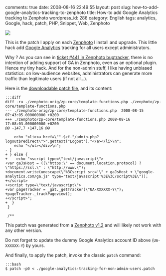 comments: true
date: 2008-08-16 22:49:55
layout: post
slug: how-to-add-google-analytics-tracking-to-zenphoto
title: How-to add Google Analytics tracking to Zenphoto
wordpress_id: 286
category: English
tags: analytics, Google, hack, patch, PHP, Snippet, Web, Zenphoto

![](http://kevin.deldycke.com/wp-content/uploads/2008/08/zenphoto-12.png)

This is the patch I apply on each [Zenphoto](http://www.zenphoto.org) I install and upgrade. This little hack add [Google Analytics](http://www.google.com/analytics/) tracking for all users except administrators.

Why ? As you can see in [ticket #441 in Zenphoto bugtracker](http://www.zenphoto.org/trac/ticket/441), there is no intention of adding support of GA in Zenphoto, even as an optional plugin. Hence my tiny hack. And for the non-admin stuff, I like having unbiased statistics: on low-audience websites, administrators can generate more traffic than legitimate users (if not all...).

Here is the [downloadable patch file](http://kevin.deldycke.com/wp-content/uploads/2008/08/google-analytics-tracking-for-non-admin-users.patch), and its content:

    :::diff
    diff -ru ./zenphoto-orig/zp-core/template-functions.php ./zenphoto/zp-core/template-functions.php
    --- ./zenphoto-orig/zp-core/template-functions.php  2008-08-15 07:43:05.000000000 +0200
    +++ ./zenphoto/zp-core/template-functions.php 2008-08-16 17:08:03.000000000 +0200
    @@ -147,7 +147,16 @@

        echo "<li><a href=\"".$zf."/admin.php?logout$redirect\">".gettext("Logout")."</a></li>\n";
        echo "</ul></div>\n";
    - }
    + } else {
    +    echo "<script type=\"text/javascript\">
    +var gaJsHost = ((\"https:\" == document.location.protocol) ? \"https://ssl.\" : \"http://www.\");
    +document.write(unescape(\"%3Cscript src='\" + gaJsHost + \"google-analytics.com/ga.js' type='text/javascript'%3E%3C/script%3E\"));
    +</script>
    +<script type=\"text/javascript\">
    +var pageTracker = _gat._getTracker(\"UA-XXXXXX-Y\");
    +pageTracker._trackPageview();
    +</script>";
    +  }
     }

     /**

This patch was generated from a [Zenphoto v1.2](http://www.zenphoto.org/2008/08/zenphoto-12-release-announcement/) and will likely not work with any other version.

Do not forget to update the dummy Google Analytics account ID above (`UA-XXXXXX-Y`) by yours.

And finally, to apply the patch, invoke the classic `patch` command:

    :::bash
    $ patch -p0 < ./google-analytics-tracking-for-non-admin-users.patch

